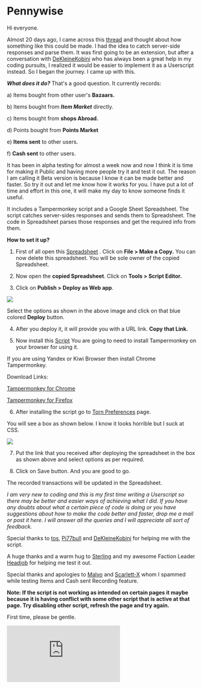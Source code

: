 # Pennywise


Hi everyone. 

Almost 20 days ago, I came across this [thread](https://www.torn.com/forums.php?p=threads&f=67&t=16130687&b=0&a=0) and thought about how something like this could be made. I had the idea to catch server-side responses and parse them. It was first going to be an extension, but after a conversation with  [DeKleineKobini](https://www.torn.com/profiles.php?XID=2114440) who has always been a great help in my coding pursuits, I realized it would be easier to implement it as a Userscript instead. So I began the journey. I came up with this.

***What does it do?***
That's a good question. It currently records:

a) Items bought from other user's **Bazaars.**

b) Items bought from ***Item Market*** directly.

c) Items bought from **shops Abroad.**

d) Points bought from **Points Market**

e) **Items sent** to other users.

f) **Cash sent** to other users.

It has been in alpha testing for almost a week now and now I think it is time for making it Public and having more people try it and test it out. The reason I am calling it Beta version is because I know it can be made better and faster. So try it out and let me know how it works for you. I have put a lot of time and effort in this one, it will make my day to know someone finds it useful.

It includes a Tampermonkey script and a Google Sheet Spreadsheet. The script catches server-sides responses and sends them to Spreadsheet. The code in Spreadsheet parses those responses and get the required info from them. 

**How to set it up?** 


1) First of all open this [Spreadsheet](https://docs.google.com/spreadsheets/d/1RH-W6J-pbLd7m2C7kCcHX2LSQSavCMTXOzEuHMHHHgQ/edit?usp=drivesdk) . Click on **File > Make a Copy.** 
You can now delete this spreadsheet. You will be sole owner of the copied Spreadsheet. 

2)  Now open the **copied Spreadsheet**. Click on **Tools > Script Editor.**

3) Click on **Publish > Deploy as Web app**. 


![](https://toucantoco.com/img/tech_appscript-webhook/deploy-web-app.png)






Select the options as shown in the above image and click on  that blue colored  **Deploy**  button.

4) After you deploy it, it will provide you with a URL link. **Copy that Link.**

5) Now install this [Script](https://greasyfork.org/en/scripts/395141-pennywise) You are going to need to install Tampermonkey on your browser for using it. 

If you are using Yandex or Kiwi Browser then install Chrome Tampermonkey.

Download Links: 

[Tampermonkey for Chrome
](https://chrome.google.com/webstore/detail/tampermonkey/dhdgffkkebhmkfjojejmpbldmpobfkfo?hl=en) 

[Tampermonkey for Firefox
](https://addons.mozilla.org/en-US/firefox/addon/tampermonkey/)


6) After installing the script go to [Torn Preferences](https://www.torn.com/preferences.php) page. 

You will see a box as shown below. I know it looks horrible but I suck at CSS.



![](https://i.gyazo.com/8275edd05c5a6174ec9f5f768f81d76d.jpg)



7) Put the link that you received after deploying the spreadsheet in the box as shown above and select options as per required.

8) Click on Save button. And you are good to go.

The recorded transactions will be updated in the Spreadsheet. 


*I am very new to coding and this is my first time writing a Userscript so there may be better and easier ways of achieving what I did. If you have any doubts about what a certain piece of code is doing  or you have suggestions about how to make the code better and faster, drop me a mail or post it here. I will answer all the queries and I will appreciate all sort of feedback.*


Special thanks to [tos](https://www.torn.com/profiles.php?XID=1976582#/), [Pi77bull](https://www.torn.com/profiles.php?XID=2082618#/) and [DeKleineKobini](https://www.torn.com/profiles.php?XID=2114440#/) for helping me with the script.

A huge thanks and a warm hug to [Sterling](https://www.torn.com/profiles.php?XID=1616063#/) and my awesome Faction Leader [Headjob](https://www.torn.com/profiles.php?XID=1935957#/) for helping me test it out.

Special thanks and apologies to [Malvo](https://www.torn.com/profiles.php?XID=2175250)  and [Scarlett-X](https://www.torn.com/profiles.php?XID=2095421#/) whom I spammed while testing Items and Cash sent Recording feature.

**Note: If the script is not working as intended on certain pages it maybe because it is having conflict with some other script that is active at that page. Try disabling other script, refresh the page and try again.**

First time, please be gentle.


[![](https://www.torn.com/signature.php?id=27&user=2131687)](https://www.torn.com/profiles.php?XID=2131687#/)
